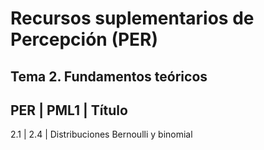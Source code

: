 # Recursos suplementarios de Percepción (PER)

## Tema 2. Fundamentos teóricos

PER  | PML1 | Título
-------------------------------
2.1 | 2.4 | Distribuciones Bernoulli y binomial

